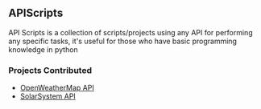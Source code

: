 <h2>APIScripts</h2>

API Scripts is a collection of scripts/projects using any API for performing any specific tasks, it's useful for those who have basic programming knowledge in python

<h3>Projects Contributed</h3>

- [OpenWeatherMap API](https://github.com/prathimacode-hub/Awesome_Python_Scripts/tree/main/APIScripts/OpenWeatherMap%20API)
- [SolarSystem API](https://github.com/prathimacode-hub/Awesome_Python_Scripts/tree/main/APIScripts/SolarSystemOpenData)
